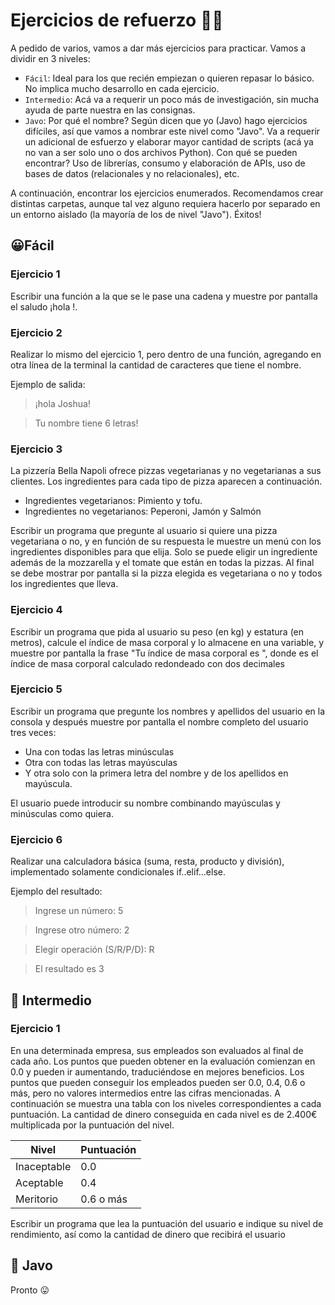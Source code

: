 # Ejercicios de refuerzo 💪🏼

A pedido de varios, vamos a dar más ejercicios para practicar. Vamos a dividir en 3 niveles:

- `Fácil`: Ideal para los que recién empiezan o quieren repasar lo básico. No implica mucho desarrollo en cada ejercicio.
- `Intermedio`: Acá va a requerir un poco más de investigación, sin mucha ayuda de parte nuestra en las consignas.
- `Javo`: Por qué el nombre? Según dicen que yo (Javo) hago ejercicios difíciles, así que vamos a nombrar este nivel como "Javo". Va a requerir un adicional de esfuerzo y elaborar mayor cantidad de scripts (acá ya no van a ser solo uno o dos archivos Python). Con qué se pueden encontrar? Uso de librerías, consumo y elaboración de APIs, uso de bases de datos (relacionales y no relacionales), etc.

A continuación, encontrar los ejercicios enumerados. Recomendamos crear distintas carpetas, aunque tal vez alguno requiera hacerlo por separado en un entorno aislado (la mayoría de los de nivel "Javo"). Éxitos!

## 😀Fácil

### Ejercicio 1
Escribir una función a la que se le pase una cadena <nombre> y muestre por pantalla el saludo ¡hola <nombre>!.

### Ejercicio 2
Realizar lo mismo del ejercicio 1, pero dentro de una función, agregando en otra línea de la terminal la cantidad de caracteres que tiene el nombre.

Ejemplo de salida:
> ¡hola Joshua!

> Tu nombre tiene 6 letras!

### Ejercicio 3
La pizzería Bella Napoli ofrece pizzas vegetarianas y no vegetarianas a sus clientes. Los ingredientes para cada tipo de pizza aparecen a continuación.

- Ingredientes vegetarianos: Pimiento y tofu.
- Ingredientes no vegetarianos: Peperoni, Jamón y Salmón

Escribir un programa que pregunte al usuario si quiere una pizza vegetariana o no, y en función de su respuesta le muestre un menú con los ingredientes disponibles para que elija. Solo se puede eligir un ingrediente además de la mozzarella y el tomate que están en todas la pizzas. Al final se debe mostrar por pantalla si la pizza elegida es vegetariana o no y todos los ingredientes que lleva.

### Ejercicio 4
Escribir un programa que pida al usuario su peso (en kg) y estatura (en metros), calcule el índice de masa corporal y lo almacene en una variable, y muestre por pantalla la frase "Tu índice de masa corporal es <imc>", donde <imc> es el índice de masa corporal calculado redondeado con dos decimales

### Ejercicio 5
Escribir un programa que pregunte los nombres y apellidos del usuario en la consola y después muestre por pantalla el nombre completo del usuario tres veces:

- Una con todas las letras minúsculas
- Otra con todas las letras mayúsculas
- Y otra solo con la primera letra del nombre y de los apellidos en mayúscula.

El usuario puede introducir su nombre combinando mayúsculas y minúsculas como quiera.

### Ejercicio 6
Realizar una calculadora básica (suma, resta, producto y división), implementado solamente condicionales if..elif...else.

Ejemplo del resultado:
> Ingrese un número: 5

> Ingrese otro número: 2

> Elegir operación (S/R/P/D): R

> El resultado es 3


## 🤨 Intermedio

### Ejercicio 1
En una determinada empresa, sus empleados son evaluados al final de cada año. Los puntos que pueden obtener en la evaluación comienzan en 0.0 y pueden ir aumentando, traduciéndose en mejores beneficios. Los puntos que pueden conseguir los empleados pueden ser 0.0, 0.4, 0.6 o más, pero no valores intermedios entre las cifras mencionadas. A continuación se muestra una tabla con los niveles correspondientes a cada puntuación. La cantidad de dinero conseguida en cada nivel es de 2.400€ multiplicada por la puntuación del nivel.

| Nivel        |   Puntuación |
|--------------|--------------|
| Inaceptable  |   0.0        |
| Aceptable    |   0.4        |
| Meritorio    |   0.6 o más  |

Escribir un programa que lea la puntuación del usuario e indique su nivel de rendimiento, así como la cantidad de dinero que recibirá el usuario

## 🤯 Javo

Pronto 😛